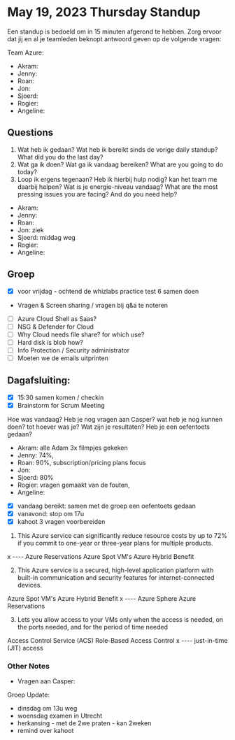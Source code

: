 # May 19, 2023 Thursday Standup

Een standup is bedoeld om in 15 minuten afgerond te hebben. Zorg ervoor dat jij en al je teamleden beknopt antwoord geven op de volgende vragen:

Team Azure:

- Akram:
- Jenny:
- Roan:
- Jon:
- Sjoerd:
- Rogier:
- Angeline:

## Questions

1. Wat heb ik gedaan? Wat heb ik bereikt sinds de vorige daily standup? What did you do the last day?
2. Wat ga ik doen? Wat ga ik vandaag bereiken? What are you going to do today?
3. Loop ik ergens tegenaan? Heb ik hierbij hulp nodig? kan het team me daarbij helpen? Wat is je energie-niveau vandaag? What are the most pressing issues you are facing? And do you need help?

- Akram:
- Jenny:
- Roan:
- Jon: ziek
- Sjoerd: middag weg
- Rogier:
- Angeline:

## Groep

- [x] voor vrijdag - ochtend de whizlabs practice test 6 samen doen

- Vragen & Screen sharing / vragen bij q&a te noteren
- [ ] Azure Cloud Shell as Saas?
- [ ] NSG & Defender for Cloud
- [ ] Why Cloud needs file share? for which use?
- [ ] Hard disk is blob how?
- [ ] Info Protection / Security administrator
- [ ] Moeten we de emails uitprinten

## Dagafsluiting:

- [x] 15:30 samen komen / checkin
- [x] Brainstorm for Scrum Meeting

Hoe was vandaag? Heb je nog vragen aan Casper? wat heb je nog kunnen doen? tot hoever was je? Wat zijn je resultaten? Heb je een oefentoets gedaan?

- Akram: alle Adam 3x filmpjes gekeken
- Jenny: 74%,
- Roan: 90%, subscription/pricing plans focus
- Jon:
- Sjoerd: 80%
- Rogier: vragen gemaakt van de fouten,
- Angeline:
- [x] vandaag bereikt: samen met de groep een oefentoets gedaan
- [x] vanavond: stop om 17u
- [x] kahoot 3 vragen voorbereiden

1. This Azure service can significantly reduce resource costs by up to 72% if you commit to one-year or three-year plans for multiple products.

x ---- Azure Reservations
Azure Spot VM's
Azure Hybrid Benefit

2. This Azure service is a secured, high-level application platform with built-in communication and security features for internet-connected devices.

Azure Spot VM's
Azure Hybrid Benefit
x ---- Azure Sphere
Azure Reservations

3. Lets you allow access to your VMs only when the access is needed, on the ports needed, and for the period of time needed

Access Control Service (ACS)
Role-Based Access Control
x ---- just-in-time (JIT) access

### Other Notes

- Vragen aan Casper:

Groep Update:

- dinsdag om 13u weg
- woensdag examen in Utrecht
- herkansing - met de 2we praten - kan 2weken
- remind over kahoot
